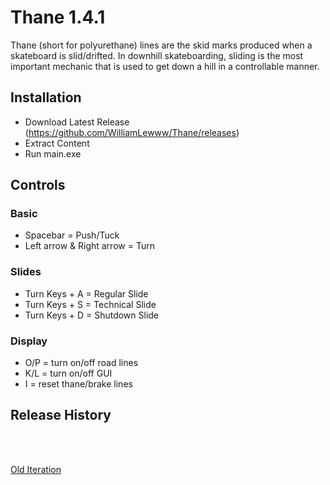 # Thane 1.4.1
Thane (short for polyurethane) lines are the skid marks produced when a skateboard is slid/drifted. In downhill skateboarding, sliding is the most important mechanic that is used to get down a hill in a controllable manner.

## Installation
- Download Latest Release (https://github.com/WilliamLewww/Thane/releases)
- Extract Content
- Run main.exe

## Controls
### Basic
- Spacebar = Push/Tuck
- Left arrow & Right arrow = Turn

### Slides
- Turn Keys + A = Regular Slide
- Turn Keys + S = Technical Slide
- Turn Keys + D = Shutdown Slide

### Display
- O/P = turn on/off road lines
- K/L = turn on/off GUI
- I = reset thane/brake lines

## Release History

<br><br>

[Old Iteration](https://github.com/WilliamLewww/Hotdog)
